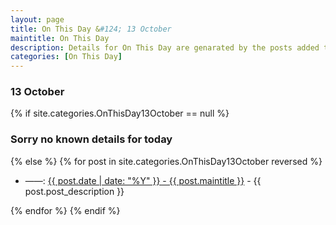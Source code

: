 ```yaml
---
layout: page
title: On This Day &#124; 13 October
maintitle: On This Day
description: Details for On This Day are genarated by the posts added to the website so the content is subject to changes/updates over time.
categories: [On This Day]
---
```


<h3>13 October</h3>

{% if site.categories.OnThisDay13October == null %}
  <h3>Sorry no known details for today</h3>
{% else %}
{% for post in site.categories.OnThisDay13October reversed %}
<ul>
<li> ——: <a href="{{ post.url }}">{{ post.date | date: "%Y" }} - {{ post.maintitle }}</a> - {{ post.post_description }}</li>
</ul>

{% endfor %}
{% endif %}
